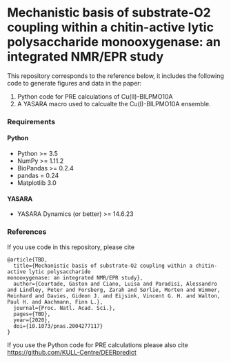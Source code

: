 
# Mechanistic basis of substrate-O2 coupling within a chitin-active lytic polysaccharide monooxygenase: an integrated NMR/EPR study

This repository corresponds to the reference below, it includes the following code to generate figures and data in the paper:
1. Python code for PRE calculations of Cu(II)-BlLPMO10A 
2. A YASARA macro used to calcualte the Cu(I)-BlLPMO10A ensemble.


### Requirements

#### Python
* Python >= 3.5
* NumPy >= 1.11.2
* BioPandas >= 0.2.4
* pandas = 0.24
* Matplotlib 3.0

#### YASARA
* YASARA Dynamics (or better) >= 14.6.23    

### References 
If you use code in this repository, please cite

```
@article{TBD,
  title={Mechanistic basis of substrate-O2 coupling within a chitin-active lytic polysaccharide
monooxygenase: an integrated NMR/EPR study},
  author={Courtade, Gaston and Ciano, Luisa and Paradisi, Alessandro and Lindley, Peter and Forsberg, Zarah and Sørlie, Morten and Wimmer, Reinhard and Davies, Gideon J. and Eijsink, Vincent G. H. and Walton, Paul H. and Aachmann, Finn L.},
  journal={Proc. Natl. Acad. Sci.},
  pages={TBD},
  year={2020},
  doi={10.1073/pnas.2004277117}
}
``` 

If you use the Python code for PRE calculations please also cite https://github.com/KULL-Centre/DEERpredict
